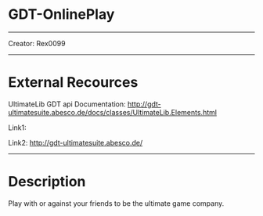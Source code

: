 GDT-OnlinePlay
==============

-----------------------------------

Creator: Rex0099

-----------------------------------

External Recources
==================

UltimateLib GDT api
Documentation: http://gdt-ultimatesuite.abesco.de/docs/classes/UltimateLib.Elements.html

Link1: 

Link2: http://gdt-ultimatesuite.abesco.de/

-----------------------------------

Description
===========
Play with or against your friends to be the ultimate game company.

